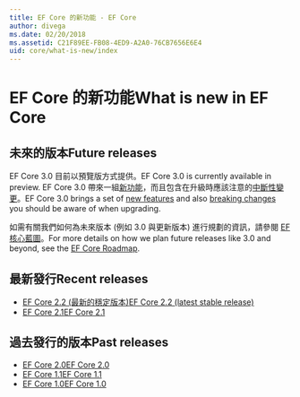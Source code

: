 ```yaml
---
title: EF Core 的新功能 - EF Core
author: divega
ms.date: 02/20/2018
ms.assetid: C21F89EE-FB08-4ED9-A2A0-76CB7656E6E4
uid: core/what-is-new/index
---
```


# <a name="what-is-new-in-ef-core"></a><span data-ttu-id="d1b7b-102">EF Core 的新功能</span><span class="sxs-lookup"><span data-stu-id="d1b7b-102">What is new in EF Core</span></span>

## <a name="future-releases"></a><span data-ttu-id="d1b7b-103">未來的版本</span><span class="sxs-lookup"><span data-stu-id="d1b7b-103">Future releases</span></span>

<span data-ttu-id="d1b7b-104">EF Core 3.0 目前以預覽版方式提供。</span><span class="sxs-lookup"><span data-stu-id="d1b7b-104">EF Core 3.0 is currently available in preview.</span></span> <span data-ttu-id="d1b7b-105">EF Core 3.0 帶來一組[新功能](xref:core/what-is-new/ef-core-3.0/features)，而且包含在升級時應該注意的[中斷性變更](xref:core/what-is-new/ef-core-3.0/breaking-changes)。</span><span class="sxs-lookup"><span data-stu-id="d1b7b-105">EF Core 3.0 brings a set of [new features](xref:core/what-is-new/ef-core-3.0/features) and also [breaking changes](xref:core/what-is-new/ef-core-3.0/breaking-changes) you should be aware of when upgrading.</span></span>

<span data-ttu-id="d1b7b-106">如需有關我們如何為未來版本 (例如 3.0 與更新版本) 進行規劃的資訊，請參閱 [EF 核心藍圖](xref:core/what-is-new/roadmap)。</span><span class="sxs-lookup"><span data-stu-id="d1b7b-106">For more details on how we plan future releases like 3.0 and beyond, see the [EF Core Roadmap](xref:core/what-is-new/roadmap).</span></span>

## <a name="recent-releases"></a><span data-ttu-id="d1b7b-107">最新發行</span><span class="sxs-lookup"><span data-stu-id="d1b7b-107">Recent releases</span></span>

- [<span data-ttu-id="d1b7b-108">EF Core 2.2 (最新的穩定版本)</span><span class="sxs-lookup"><span data-stu-id="d1b7b-108">EF Core 2.2 (latest stable release)</span></span>](xref:core/what-is-new/ef-core-2.2)
- [<span data-ttu-id="d1b7b-109">EF Core 2.1</span><span class="sxs-lookup"><span data-stu-id="d1b7b-109">EF Core 2.1</span></span>](xref:core/what-is-new/ef-core-2.1)

## <a name="past-releases"></a><span data-ttu-id="d1b7b-110">過去發行的版本</span><span class="sxs-lookup"><span data-stu-id="d1b7b-110">Past releases</span></span>

- [<span data-ttu-id="d1b7b-111">EF Core 2.0</span><span class="sxs-lookup"><span data-stu-id="d1b7b-111">EF Core 2.0</span></span>](xref:core/what-is-new/ef-core-2.0)
- [<span data-ttu-id="d1b7b-112">EF Core 1.1</span><span class="sxs-lookup"><span data-stu-id="d1b7b-112">EF Core 1.1</span></span>](xref:core/what-is-new/ef-core-1.1)
- [<span data-ttu-id="d1b7b-113">EF Core 1.0</span><span class="sxs-lookup"><span data-stu-id="d1b7b-113">EF Core 1.0</span></span>](xref:core/what-is-new/ef-core-1.0)
